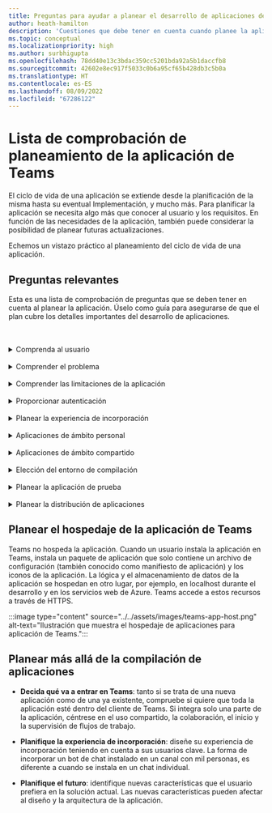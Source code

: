 ```yaml
---
title: Preguntas para ayudar a planear el desarrollo de aplicaciones de Teams
author: heath-hamilton
description: 'Cuestiones que debe tener en cuenta cuando planee la aplicación: comprender al usuario y sus necesidades, qué problemas resuelve la aplicación, la autenticación del usuario y su experiencia de incorporación.'
ms.topic: conceptual
ms.localizationpriority: high
ms.author: surbhigupta
ms.openlocfilehash: 78dd40e13c3bdac359cc5201bda92a5b1daccfb8
ms.sourcegitcommit: 42602e8ec917f5033c0b6a95cf65b428db3c5b0a
ms.translationtype: HT
ms.contentlocale: es-ES
ms.lasthandoff: 08/09/2022
ms.locfileid: "67286122"
---
```

# <a name="teams-app-planning-checklist"></a>Lista de comprobación de planeamiento de la aplicación de Teams

El ciclo de vida de una aplicación se extiende desde la planificación de la misma hasta su eventual Implementación, y mucho más. Para planificar la aplicación se necesita algo más que conocer al usuario y los requisitos. En función de las necesidades de la aplicación, también puede considerar la posibilidad de planear futuras actualizaciones.

Echemos un vistazo práctico al planeamiento del ciclo de vida de una aplicación.

## <a name="relevant-questions"></a>Preguntas relevantes

Esta es una lista de comprobación de preguntas que se deben tener en cuenta al planear la aplicación. Úselo como guía para asegurarse de que el plan cubre los detalles importantes del desarrollo de aplicaciones.

<br>
<br>
<details>
<summary>Comprenda al usuario</summary>

Entender a los usuarios y sus preocupaciones son los primeros indicadores de cómo puede ayudar una aplicación de Teams. Construya su caso de uso en torno al problema, determine cómo puede resolverlo una aplicación y diseñe una solución. Para obtener más información, consulte [Acerca de los casos de uso](understand-use-cases.md).

| # | Considere: |
| --- | --- |
| 1 | ¿Los usuarios son principalmente personal de primera línea que trabaja en clientes móviles? |
| 2 | ¿Se espera que una gran cantidad de usuarios externos necesiten acceso a la aplicación? |
| 3 | ¿Usan equipos y canales o, principalmente, chats grupales? |
| 4 | ¿Qué grado de sofisticación técnica tienen los usuarios principales? |
| 5 | ¿Necesita una experiencia de incorporación completa o le bastan unos cuantos consejos? |

</details>
<br>
<details>
<summary>Comprender el problema</summary>

| # | Considere: |
|--- | --- |
| 1  | ¿Cuáles son las ventajas y desventajas del estado actual del sistema que usan sus usuarios? |
| 2  | ¿Cuáles son los problemas a los que se enfrentan los usuarios que desea solucionar? |
| 3  | ¿Qué características o funcionalidades les gustan y les encantan a sus usuarios en la forma actual de realizar el proceso? |

</details>
<br>
<details>
<summary>Comprender las limitaciones de la aplicación</summary>

| # | Considere: |
| --- | --- |
| 1  | ¿Cuáles son los retos que plantea la integración del back-end de la aplicación actual? |
| 2  | ¿Quién es el propietario de los datos del back-end: la empresa o terceros? |
| 3  | ¿Hay firewalls que afecten al funcionamiento de la aplicación? |
| 4 | ¿Existen API para acceder a los datos que necesita para el funcionamiento de su aplicación? |

</details>
<br>
<details>
<summary>Proporcionar autenticación</summary>

La autenticación consiste en validar a los usuarios de la aplicación y proteger tanto a los usuarios de la misma como a la propia aplicación frente al acceso injustificado. Puede usar un método de autenticación adecuado para que la aplicación valide a los usuarios que quieran usar la aplicación de Teams. Para obtener más información, consulte [Autenticación de usuarios en Microsoft Teams](../authentication/authentication.md).

| # | Considere:|
|--- | --- |
| 1  | ¿Accederán los usuarios a diferentes vistas de los datos en función de sus funciones? |
| 2 | ¿Hay contenido de cliente implicado? |
| 3 | ¿Las interacciones también se basarán en los roles de usuario? |
| 4 | ¿Podrán los usuarios externos acceder a la aplicación? |

</details>
<br>
<details>
<summary>Planear la experiencia de incorporación</summary>

Crear una aplicación impresionante para Teams consiste en encontrar la combinación adecuada de características para satisfacer las necesidades de los usuarios. Para proporcionar a los usuarios una experiencia de incorporación sin problemas, puede crear una guía paso a paso que explique qué se debe hacer con la aplicación y cómo llevarlo a cabo. Por ejemplo, consulte [Crear un bot de conversación de Teams](../../sbs-teams-conversation-bot.yml).

| # | Considere: |
| --- | --- |
| 1  | ¿Qué ocurre cuando un usuario configura por primera vez la pestaña en un canal? |
| 2  | Si comparte tarjetas con una extensión de mensaje, ¿tiene sentido agregar un pequeño vínculo que lleve a una página de más información para ayudar a los usuarios y que sepan qué más puede hacer la aplicación? |
| 3  | ¿Espera que la mayoría de la gente tenga ya algún contexto de para qué sirve la aplicación, o que ya haya usado sus servicios en otro contexto? |
| 4 | ¿Llegan a la aplicación sin conocimientos previos? |

</details>
<br>
<details>
<summary>Aplicaciones de ámbito personal</summary>

| # | Considere: |
| --- | --- |
| 1  | ¿Se requiere una interacción individual con la aplicación por razones de privacidad u otros motivos? Por ejemplo, la comprobación del saldo de las vacaciones u otra información privada. |
| 2  | ¿Va a haber colaboración entre usuarios que pueden no tener ningún Teams en común? Por ejemplo, encontrar los próximos eventos de toda la organización en una empresa. |
| 3  | ¿Hay notificaciones o mensajes personalizados que deban enviarse al usuario a lo largo de la experiencia de la aplicación Teams? |

</details>
<br>
<details>
<summary>Aplicaciones de ámbito compartido</summary>

| # | Considere: |
| --- | --- |
| 1  | ¿La información que presenta la aplicación, ya sea en ficha o a través de un bot, es relevante y útil para la mayoría de los miembros de un equipo? Por ejemplo, la aplicación Scrum. |
| 2  | ¿Podría cambiar el contexto de la aplicación en función del equipo al que se agregue? Por ejemplo, las tareas de Planner son diferentes para distintos equipos. |
| 3  | ¿Es posible que todos los miembros de un rol que necesiten colaborar formen parte de un único equipo? Por ejemplo, agentes que trabajan en la solución de un vale. |

</details>
<br>
<details>
<summary>Elección del entorno de compilación</summary>

Con Teams, puede elegir el entorno de compilación que mejor se adapte a sus requisitos de aplicación. Use el kit de herramientas de Teams u otros SDK, como C#, Blazor, Node.js, etc. para empezar. Para obtener más información, vea [Planear la aplicación con las características de Teams](../app-fundamentals-overview.md).

Sugerencia: opciones que ayudan a seleccionar el entorno correcto en función de las necesidades de la aplicación.
</details>
<br>
<details>
<summary>Planear la aplicación de prueba</summary>

Después de integrar la aplicación con Microsoft Teams, debe probarla antes de publicarla. El objetivo final es conseguir el mayor número de usuarios para su aplicación, por lo tanto, asegúrese de probar la aplicación en múltiples dispositivos que los usuarios podrían utilizar. Para obtener más información, consulte [Probar la aplicación](../build-and-test/test-app-overview.md).

Sugerencia: opciones que ayudan a determinar el mejor entorno de prueba para la aplicación.
</details>
<br>
<details>
<summary>Planear la distribución de aplicaciones</summary>

Puede proporcionar su aplicación de Microsoft Teams a una persona, equipo, organización o cualquier persona que quiera usarla. Cómo se lleva a cabo la distribución depende de varios factores, como las necesidades de los usuarios, los requisitos empresariales y técnicos, y sus objetivos para la aplicación. Para obtener más información, consulte [Distribuir su aplicación de Microsoft Teams](../deploy-and-publish/apps-publish-overview.md).

Sugerencia: opciones que ayudan a determinar el mejor modelo de distribución.

</details>

## <a name="plan-for-hosting-your-teams-app"></a>Planear el hospedaje de la aplicación de Teams

Teams no hospeda la aplicación. Cuando un usuario instala la aplicación en Teams, instala un paquete de aplicación que solo contiene un archivo de configuración (también conocido como manifiesto de aplicación) y los iconos de la aplicación. La lógica y el almacenamiento de datos de la aplicación se hospedan en otro lugar, por ejemplo, en localhost durante el desarrollo y en los servicios web de Azure. Teams accede a estos recursos a través de HTTPS.

:::image type="content" source="../../assets/images/teams-app-host.png" alt-text="Ilustración que muestra el hospedaje de aplicaciones para aplicación de Teams.":::

## <a name="plan-beyond-app-building"></a>Planear más allá de la compilación de aplicaciones

- **Decida qué va a entrar en Teams**: tanto si se trata de una nueva aplicación como de una ya existente, compruebe si quiere que toda la aplicación esté dentro del cliente de Teams. Si integra solo una parte de la aplicación, céntrese en el uso compartido, la colaboración, el inicio y la supervisión de flujos de trabajo.

- **Planifique la experiencia de incorporación**: diseñe su experiencia de incorporación teniendo en cuenta a sus usuarios clave. La forma de incorporar un bot de chat instalado en un canal con mil personas, es diferente a cuando se instala en un chat individual.

- **Planifique el futuro**: identifique nuevas características que el usuario prefiera en la solución actual. Las nuevas características pueden afectar al diseño y la arquitectura de la aplicación.
